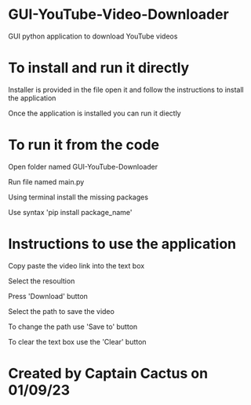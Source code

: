 # GUI-YouTube-Video-Downloader
GUI python application to download YouTube videos

# To install and run it directly
Installer is provided in the file open it and follow the instructions to install the application

Once the application is installed you can run it diectly

# To run it from the code
Open folder named GUI-YouTube-Downloader

Run file named main.py

Using terminal install the missing packages 

Use syntax 'pip install package_name'

# Instructions to use the application
Copy paste the video link into the text box

Select the resoultion

Press 'Download' button

Select the path to save the video

To change the path use 'Save to' button

To clear the text box use the 'Clear' button

# Created by Captain Cactus on 01/09/23 
